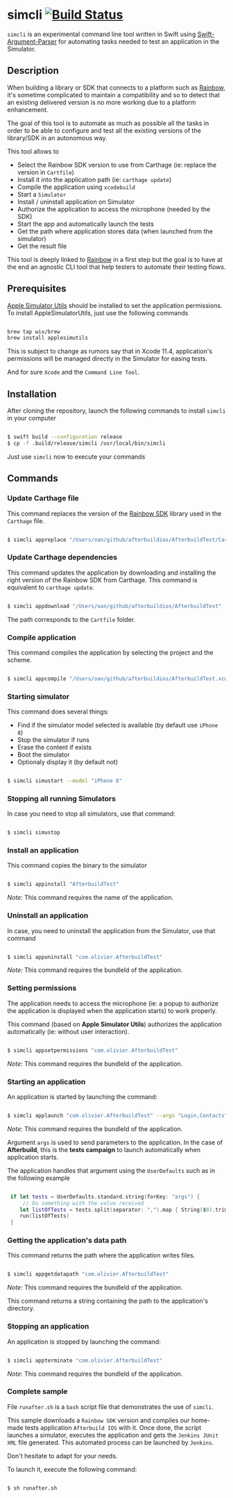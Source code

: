 # simcli [![Build Status](https://travis-ci.org/oanguenot/simctl-cli.svg?branch=master)](https://travis-ci.org/oanguenot/simctl-cli)

`simcli` is an experimental command line tool written in Swift using [Swift-Argument-Parser](https://github.com/apple/swift-argument-parser) for automating tasks needed to test an application in the Simulator.

## Description

When building a library or SDK that connects to a platform such as [Rainbow](https://www.openrainbow.com), it's sometime complicated to maintain a compatibility and so to detect that an existing delivered version is no more working due to a platform enhancement.

The goal of this tool is to automate as much as possible all the tasks in order to be able to configure and test all the existing versions of the library/SDK in an autonomous way.

This tool allows to

-   Select the Rainbow SDK version to use from Carthage (ie: replace the version in `Cartfile`)
-   Install it into the application path (ie: `carthage update`)
-   Compile the application using `xcodebuild`
-   Start a `Simulator`
-   Install / uninstall application on Simulator
-   Authorize the application to access the microphone (needed by the SDK)
-   Start the app and automatically launch the tests
-   Get the path where application stores data (when launched from the simulator)
-   Get the result file

This tool is deeply linked to [Rainbow](https://www.openrainbow.com) in a first step but the goal is to have at the end an agnostic CLI tool that help testers to automate their testing flows.

## Prerequisites

[Apple Simulator Utils](https://github.com/wix/AppleSimulatorUtils) should be installed to set the application permissions. To install AppleSimulatorUtils, just use the following commands

```bash

brew tap wix/brew
brew install applesimutils

```

This is subject to change as rumors say that in Xcode 11.4, application's permissions will be managed directly in the Simulator for easing tests.

And for sure `Xcode` and the `Command Line Tool`.

## Installation

After cloning the repository, launch the following commands to install `simcli` in your computer

```bash

$ swift build --configuration release
$ cp -f .build/release/simcli /usr/local/bin/simcli

```

Just use `simcli` now to execute your commands

## Commands

### Update Carthage file

This command replaces the version of the [Rainbow SDK](https://hub.openrainbow.com) library used in the `Carthage` file.

```bash

$ simcli appreplace "/Users/oan/github/afterbuildios/AfterbuildTest/Cartfile" --version "1.70.5"

```

### Update Carthage dependencies

This command updates the application by downloading and installing the right version of the Rainbow SDK from Carthage. This command is equivalent to `carthage update`.

```bash

$ simcli appdownload "/Users/oan/github/afterbuildios/AfterbuildTest"

```

The path corresponds to the `Cartfile` folder.

### Compile application

This command compiles the application by selecting the project and the scheme.

```bash

$ simcli appcompile "/Users/oan/github/afterbuildios/AfterbuildTest.xcworkspace" --scheme "AfterbuildTest"

```

### Starting simulator

This command does several things:

-   Find if the simulator model selected is available (by default use `iPhone 8`)
-   Stop the simulator if runs
-   Erase the content if exists
-   Boot the simulator
-   Optionaly display it (by default not)

```bash

$ simcli simustart --model "iPhone 8"

```

### Stopping all running Simulators

In case you need to stop all simulators, use that command:

```bash

$ simcli simustop

```

### Install an application

This command copies the binary to the simulator

```bash

$ simcli appinstall "AfterbuildTest"

```

_Note_: This command requires the name of the application.

### Uninstall an application

In case, you need to uninstall the application from the Simulator, use that command

```bash

$ simcli appuninstall "com.olivier.AfterbuildTest"

```

_Note_: This command requires the bundleId of the application.

### Setting permissions

The application needs to access the microphone (ie: a popup to authorize the application is displayed when the application starts) to work properly.

This command (based on **Apple Simulator Utils**) authorizes the application automatically (ie: without user interaction).

```bash

$ simcli appsetpermissions "com.olivier.AfterbuildTest"

```

_Note_: This command requires the bundleId of the application.

### Starting an application

An application is started by launching the command:

```bash

$ simcli applaunch "com.olivier.AfterbuildTest" --args "Login,Contacts"

```

_Note_: This command requires the bundleId of the application.

Argument `args` is used to send parameters to the application. In the case of **Afterbuild**, this is the **tests campaign** to launch automatically when application starts.

The application handles that argument using the `UserDefaults` such as in the following example

```swift

 if let tests = UserDefaults.standard.string(forKey: "args") {
     // Do something with the value received
    let listOfTests = tests.split(separator: ",").map { String($0).trimmingCharacters(in: .whitespaces) }
    run(listOfTests)
 }

```

### Getting the application's data path

This command returns the path where the application writes files.

```bash

$ simcli appgetdatapath "com.olivier.AfterbuildTest"

```

_Note_: This command requires the bundleId of the application.

This command returns a string containing the path to the application's directory.

### Stopping an application

An application is stopped by launching the command:

```bash

$ simcli appterminate "com.olivier.AfterbuildTest"

```

_Note_: This command requires the bundleId of the application.

### Complete sample

File `runafter.sh` is a `bash` script file that demonstrates the use of `simcli`.

This sample downloads a `Rainbow SDK` version and compiles our home-made tests application `Afterbuild IOS` with it. Once done, the script launches a simulator, executes the application and gets the `Jenkins JUnit XML` file generated. This automated process can be launched by `Jenkins`.

Don't hesitate to adapt for your needs.

To launch it, execute the following command:

```bash

$ sh runafter.sh

```
